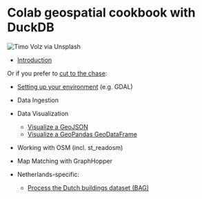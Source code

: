 # Colab geospatial cookbook with DuckDB

![Timo Volz via Unsplash](https://images.unsplash.com/photo-1597760078652-6359f83febaf)

- [Introduction](./Introduction.md)

Or if you prefer to [cut to the chase](https://www.youtube.com/watch?v=gZbwbxMKb_c&t=51s):

- [Setting up your environment](./Enviroment.md) (e.g. GDAL)
- Data Ingestion
- Data Visualization
   - [Visualize a GeoJSON](notebooks/viz_geojson.ipynb)
   - [Visualize a GeoPandas GeoDataFrame](notebooks/viz_gpd.ipynb)
- Working with OSM (incl. st_readosm)
- Map Matching with GraphHopper

- Netherlands-specific:
   - [Process the Dutch buildings dataset (BAG)](notebooks/bag.ipynb)
